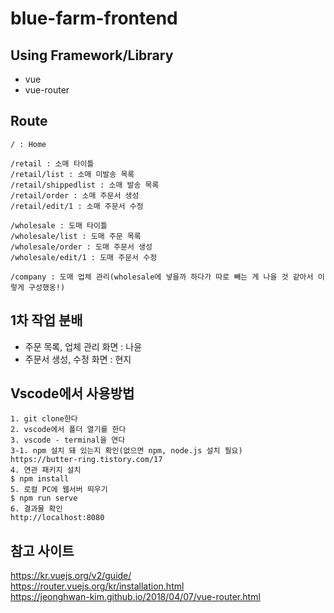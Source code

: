 # blue-farm-frontend

## Using Framework/Library

- vue
- vue-router

## Route

```
/ : Home

/retail : 소매 타이틀
/retail/list : 소매 미발송 목록
/retail/shippedlist : 소매 발송 목록
/retail/order : 소매 주문서 생성
/retail/edit/1 : 소매 주문서 수정

/wholesale : 도매 타이틀
/wholesale/list : 도매 주문 목록
/wholesale/order : 도매 주문서 생성
/wholesale/edit/1 : 도매 주문서 수정

/company : 도매 업체 관리(wholesale에 넣을까 하다가 따로 빼는 게 나을 것 같아서 이렇게 구성했옹!)
```

## 1차 작업 분배

- 주문 목록, 업체 관리 화면 : 나윤
- 주문서 생성, 수정 화면 : 현지

## Vscode에서 사용방법
```
1. git clone한다
2. vscode에서 폴더 열기를 한다
3. vscode - terminal을 연다
3-1. npm 설치 돼 있는지 확인(없으면 npm, node.js 설치 필요)
https://butter-ring.tistory.com/17
4. 연관 패키지 설치
$ npm install
5. 로컬 PC에 웹서버 띄우기
$ npm run serve
6. 결과물 확인
http://localhost:8080
```

## 참고 사이트

https://kr.vuejs.org/v2/guide/  
https://router.vuejs.org/kr/installation.html  
https://jeonghwan-kim.github.io/2018/04/07/vue-router.html
